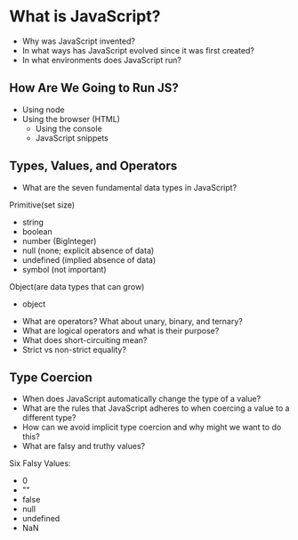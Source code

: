 # What is JavaScript?
- Why was JavaScript invented?
- In what ways has JavaScript evolved since it was first created?
- In what environments does JavaScript run?

## How Are We Going to Run JS?
- Using node
- Using the browser (HTML)
    - Using the console
    - JavaScript snippets

## Types, Values, and Operators
- What are the seven fundamental data types in JavaScript? 

Primitive(set size)
* string
* boolean
* number (BigInteger)
* null (none; explicit absence of data)
* undefined (implied absence of data)
* symbol (not important)

Object(are data types that can grow)
* object


- What are operators? What about unary, binary, and ternary?
- What are logical operators and what is their purpose?
- What does short-circuiting mean?
- Strict vs non-strict equality?

## Type Coercion
- When does JavaScript automatically change the type of a value?
- What are the rules that JavaScript adheres to when coercing a value to a different type?
- How can we avoid implicit type coercion and why might we want to do this?
- What are falsy and truthy values? 
 
Six Falsy Values:
- 0 
- ""
- false
- null
- undefined
- NaN